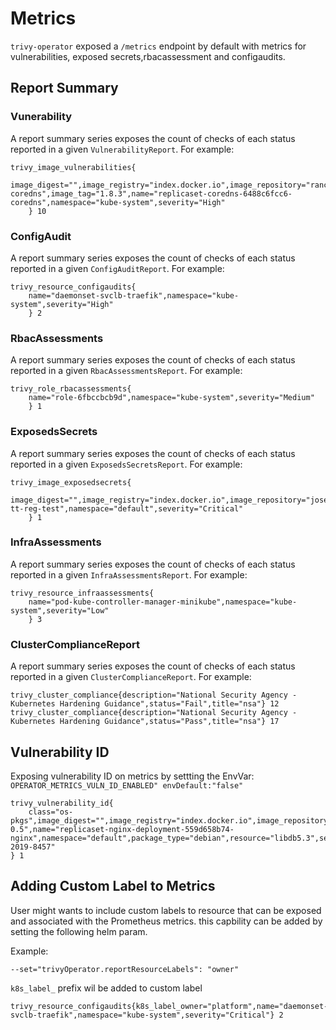 # Metrics

`trivy-operator` exposed a `/metrics` endpoint by default  with metrics for vulnerabilities, exposed secrets,rbacassessment and configaudits.

## Report Summary

### Vunerability

A report summary series exposes the count of checks of each status reported in a given `VulnerabilityReport`. For example:

```shell
trivy_image_vulnerabilities{
    image_digest="",image_registry="index.docker.io",image_repository="rancher/coredns-coredns",image_tag="1.8.3",name="replicaset-coredns-6488c6fcc6-coredns",namespace="kube-system",severity="High"
    } 10
```

### ConfigAudit

A report summary series exposes the count of checks of each status reported in a given `ConfigAuditReport`. For example:

```shell
trivy_resource_configaudits{
    name="daemonset-svclb-traefik",namespace="kube-system",severity="High"
    } 2
```

### RbacAssessments

A report summary series exposes the count of checks of each status reported in a given `RbacAssessmentsReport`. For example:

```shell
trivy_role_rbacassessments{
    name="role-6fbccbcb9d",namespace="kube-system",severity="Medium"
    } 1
```

### ExposedsSecrets

A report summary series exposes the count of checks of each status reported in a given `ExposedsSecretsReport`. For example:

```shell
trivy_image_exposedsecrets{
    image_digest="",image_registry="index.docker.io",image_repository="josedonizetti/trivy",image_tag="secrettest",name="pod-tt-reg-test",namespace="default",severity="Critical"
    } 1
```

### InfraAssessments

A report summary series exposes the count of checks of each status reported in a given `InfraAssessmentsReport`. For example:

```shell
trivy_resource_infraassessments{
    name="pod-kube-controller-manager-minikube",namespace="kube-system",severity="Low"
    } 3
```

### ClusterComplianceReport

A report summary series exposes the count of checks of each status reported in a given `ClusterComplianceReport`. For example:

```shell
trivy_cluster_compliance{description="National Security Agency - Kubernetes Hardening Guidance",status="Fail",title="nsa"} 12
trivy_cluster_compliance{description="National Security Agency - Kubernetes Hardening Guidance",status="Pass",title="nsa"} 17
```

## Vulnerability ID

Exposing vulnerability ID on metrics by settting the EnvVar: `OPERATOR_METRICS_VULN_ID_ENABLED" envDefault:"false"`

```shell
trivy_vulnerability_id{
    class="os-pkgs",image_digest="",image_registry="index.docker.io",image_repository="library/nginx",image_tag="1.16.1",installed_version="5.3.28+dfsg1-0.5",name="replicaset-nginx-deployment-559d658b74-nginx",namespace="default",package_type="debian",resource="libdb5.3",severity="Critical",vuln_id="CVE-2019-8457"
} 1
```

## Adding Custom Label to Metrics

User might wants to include custom labels to resource that can be exposed and associated with the Prometheus metrics.
this capbility can be added by setting the following helm param.

Example:

`--set="trivyOperator.reportResourceLabels": "owner"`

`k8s_label_` prefix wil be added to custom label

```shell
trivy_resource_configaudits{k8s_label_owner="platform",name="daemonset-svclb-traefik",namespace="kube-system",severity="Critical"} 2
```
